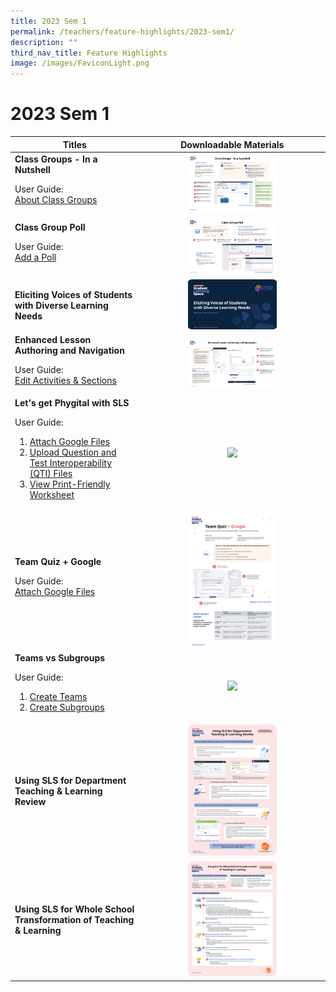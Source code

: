 ```yaml
---
title: 2023 Sem 1
permalink: /teachers/feature-highlights/2023-sem1/
description: ""
third_nav_title: Feature Highlights
image: /images/FaviconLight.png
---
```

<h1>2023 Sem 1</h1>
<style>
img {
border-radius: 5%
}
</style>
<table>
<thead>
<tr>
<th style="text-align: center;">Titles</th>
<th style="text-align: center;">Downloadable Materials</th>
</tr>
</thead>
<tbody>

<tr>
<td style="text-align: left;">
<strong>Class Groups - In a Nutshell</strong>
<p>User Guide:<br>
<a target="_blank" href="/teacher-user-guide/organise/about-class-groups/">About Class Groups</a></p>
</td>
<td style="text-align: center;">
<a target="_blank" href="/files/Userguide/Downloadable%20Resources/R18_ClassGroups.pdf">
<img style="width: 50%;" src="/images/2Teacher/Downloadable%20Resources/R18_ClassGroups.png">
</a>
</td>
</tr>
<tr>
<td style="text-align: left;">
<strong>Class Group Poll</strong>
<p>User Guide:<br>
<a target="_blank" href="/teacher-user-guide/collaborate/add-a-poll/">Add a Poll</a></p>
</td>
<td style="text-align: center;">
<a target="_blank" href="/files/Userguide/Downloadable%20Resources/R18_ClassGroupPoll.pdf">
<img style="width: 50%;" src="/images/2Teacher/Downloadable%20Resources/R18_ClassGroupPoll.png">
</a>
</td>
</tr>
<tr>
<td style="text-align: left;">
<strong>Eliciting Voices of Students with Diverse Learning Needs</strong>
</td>
<td style="text-align: center;">
<a target="_blank" href="http://for.edu.sg/EVS">
<img style="width: 50%;" src="/images/2Teacher/Downloadable%20Resources/cotf.png">
</a>
</td>
</tr>	
<tr>
<td style="text-align: left;">
<strong>Enhanced Lesson Authoring and Navigation</strong>
<p>User Guide:<br>
<a target="_blank" href="/teacher-user-guide/author/edit-activities-and-sections/">Edit Activities &amp; Sections</a></p>
</td>
<td style="text-align: center;">
<a target="_blank" href="/files/Userguide/Downloadable%20Resources/R18_Enhanced_Lesson_Authoring_navigation.pdf">
<img style="width: 50%;" src="/images/2Teacher/Downloadable%20Resources/R18_Enhanced_Lesson_Authoring_navigation.png">
</a>
</td>
</tr>	
<tr>
<td style="text-align: left;">
<strong>Let's get Phygital with SLS</strong>
<p>User Guide:
</p><ol><li><a target="_blank" href="/teacher-user-guide/collaborate/attach-google-files/">Attach Google Files</a></li>
<li><a target="_blank" href="/teacher-user-guide/author/upload-question-and-test-interoperability-qti-files/">Upload Question and Test Interoperability (QTI) Files</a></li>
<li><a target="_blank" href="/teacher-user-guide/discover/view-print-friendly-worksheet/">View Print-Friendly Worksheet</a></li></ol>
</td>
<td style="text-align: center;">
<a target="_blank" href="/files/Userguide/Downloadable%20Resources/Phygital_learning.pdf">
<img style="width: 50%;" src="/images/2Teacher/Downloadable%20Resources/Phygital_learning.png">
</a>
</td>
</tr>
<tr>
<td style="text-align: left;">
<strong>Team Quiz + Google</strong>
<p>User Guide:<br>
<a target="_blank" href="/teacher-user-guide/collaborate/attach-google-files/">Attach Google Files</a></p>
</td>
<td style="text-align: center;">
<a target="_blank" href="/files/Userguide/Downloadable%20Resources/R18_TeamQuiz.pdf">
<img style="width: 50%;" src="/images/2Teacher/Downloadable%20Resources/R18_TeamQuiz.png">
</a>
</td>
</tr>
<tr>
<td style="text-align: left;">
<strong>Teams vs Subgroups</strong>
<p>User Guide:
</p><ol><li><a target="_blank" href="/teacher-user-guide/collaborate/create-teams/">Create Teams</a></li>
<li><a target="_blank" href="/teacher-user-guide/differentiate/create-subgroups/">Create Subgroups</a></li></ol>
</td>
<td style="text-align: center;">
<a target="_blank" href="/files/Userguide/Downloadable%20Resources/TeamsvsSubgroups.pdf">
<img style="width: 50%;" src="/images/2Teacher/Downloadable%20Resources/TeamsvsSubgroups.png">
</a>
</td>
</tr>	
<tr>
<td style="text-align: left;">
<strong>Using SLS for Department Teaching &amp; Learning Review</strong>
</td>
<td style="text-align: center;">
<a target="_blank" href="/files/Userguide/Downloadable%20Resources/using sls for dept review.pdf">
<img style="width: 50%;" src="/images/2Teacher/Downloadable%20Resources/using sls for dept review.png">
</a>
</td>
</tr>
<tr>
<td style="text-align: left;"><strong>Using SLS for Whole School Transformation of Teaching &amp; Learning</strong>
</td>
<td style="text-align: center;">
<a target="_blank" href="/files/Userguide/Downloadable%20Resources/using sls for whole school transformation of t&amp;l.pdf">
<img style="width: 50%;" src="/images/2Teacher/Downloadable%20Resources/using sls for whole school transformation of t&amp;l.png">
</a>
</td>
</tr>
</tbody>
</table>